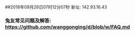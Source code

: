 ##2018年09月28日07时12分07秒 新址: 142.93.16.43
### 兔友常见问题及解答: https://github.com/wanggonging/d/blob/w/FAQ.md
